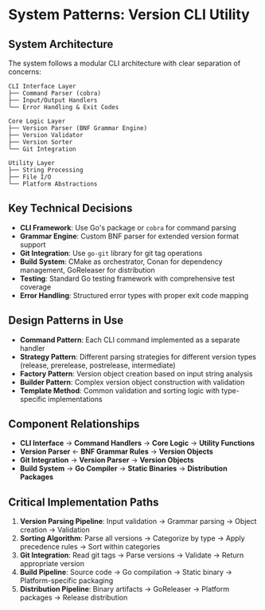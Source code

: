 # System Patterns: Version CLI Utility

## System Architecture
The system follows a modular CLI architecture with clear separation of concerns:

```
CLI Interface Layer
├── Command Parser (cobra)
├── Input/Output Handlers
└── Error Handling & Exit Codes

Core Logic Layer
├── Version Parser (BNF Grammar Engine)
├── Version Validator
├── Version Sorter
└── Git Integration

Utility Layer
├── String Processing
├── File I/O
└── Platform Abstractions
```

## Key Technical Decisions
- **CLI Framework**: Use Go's package or `cobra` for command parsing
- **Grammar Engine**: Custom BNF parser for extended version format support
- **Git Integration**: Use `go-git` library for git tag operations
- **Build System**: CMake as orchestrator, Conan for dependency management, GoReleaser for distribution
- **Testing**: Standard Go testing framework with comprehensive test coverage
- **Error Handling**: Structured error types with proper exit code mapping

## Design Patterns in Use
- **Command Pattern**: Each CLI command implemented as a separate handler
- **Strategy Pattern**: Different parsing strategies for different version types (release, prerelease, postrelease, intermediate)
- **Factory Pattern**: Version object creation based on input string analysis
- **Builder Pattern**: Complex version object construction with validation
- **Template Method**: Common validation and sorting logic with type-specific implementations

## Component Relationships
- **CLI Interface** → **Command Handlers** → **Core Logic** → **Utility Functions**
- **Version Parser** ← **BNF Grammar Rules** → **Version Objects**
- **Git Integration** → **Version Parser** → **Version Objects**
- **Build System** → **Go Compiler** → **Static Binaries** → **Distribution Packages**

## Critical Implementation Paths
1. **Version Parsing Pipeline**: Input validation → Grammar parsing → Object creation → Validation
2. **Sorting Algorithm**: Parse all versions → Categorize by type → Apply precedence rules → Sort within categories
3. **Git Integration**: Read git tags → Parse versions → Validate → Return appropriate version
4. **Build Pipeline**: Source code → Go compilation → Static binary → Platform-specific packaging
5. **Distribution Pipeline**: Binary artifacts → GoReleaser → Platform packages → Release distribution